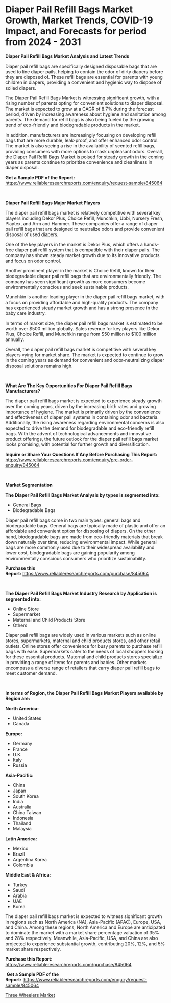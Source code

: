 <p><h1>Diaper Pail Refill Bags Market Growth, Market Trends, COVID-19 Impact, and Forecasts for period from 2024 - 2031</h1></p><p><strong>Diaper Pail Refill Bags Market Analysis and Latest Trends</strong></p>
<p><p>Diaper pail refill bags are specifically designed disposable bags that are used to line diaper pails, helping to contain the odor of dirty diapers before they are disposed of. These refill bags are essential for parents with young children in diapers, providing a convenient and hygienic way to dispose of soiled diapers.</p><p>The Diaper Pail Refill Bags Market is witnessing significant growth, with a rising number of parents opting for convenient solutions to diaper disposal. The market is expected to grow at a CAGR of 8.7% during the forecast period, driven by increasing awareness about hygiene and sanitation among parents. The demand for refill bags is also being fueled by the growing trend of eco-friendly and biodegradable products in the market.</p><p>In addition, manufacturers are increasingly focusing on developing refill bags that are more durable, leak-proof, and offer enhanced odor control. The market is also seeing a rise in the availability of scented refill bags, providing consumers with more options to mask unpleasant odors. Overall, the Diaper Pail Refill Bags Market is poised for steady growth in the coming years as parents continue to prioritize convenience and cleanliness in diaper disposal.</p></p>
<p><strong>Get a Sample PDF of the Report:&nbsp;</strong> <a href="https://www.reliableresearchreports.com/enquiry/request-sample/845064">https://www.reliableresearchreports.com/enquiry/request-sample/845064</a></p>
<p>&nbsp;</p>
<p><strong>Diaper Pail Refill Bags Major Market Players</strong></p>
<p><p>The diaper pail refill bags market is relatively competitive with several key players including Dekor Plus, Choice Refill, Munchkin, Ubbi, Nursery Fresh, Playtex, and Arm and Hammer. These companies offer a range of diaper pail refill bags that are designed to neutralize odors and provide convenient disposal of used diapers.</p><p>One of the key players in the market is Dekor Plus, which offers a hands-free diaper pail refill system that is compatible with their diaper pails. The company has shown steady market growth due to its innovative products and focus on odor control.</p><p>Another prominent player in the market is Choice Refill, known for their biodegradable diaper pail refill bags that are environmentally friendly. The company has seen significant growth as more consumers become environmentally conscious and seek sustainable products.</p><p>Munchkin is another leading player in the diaper pail refill bags market, with a focus on providing affordable and high-quality products. The company has experienced steady market growth and has a strong presence in the baby care industry.</p><p>In terms of market size, the diaper pail refill bags market is estimated to be worth over $500 million globally. Sales revenue for key players like Dekor Plus, Choice Refill, and Munchkin range from $50 million to $100 million annually.</p><p>Overall, the diaper pail refill bags market is competitive with several key players vying for market share. The market is expected to continue to grow in the coming years as demand for convenient and odor-neutralizing diaper disposal solutions remains high.</p></p>
<p>&nbsp;</p>
<p><strong>What Are The Key Opportunities For Diaper Pail Refill Bags Manufacturers?</strong></p>
<p><p>The diaper pail refill bags market is expected to experience steady growth over the coming years, driven by the increasing birth rates and growing importance of hygiene. The market is primarily driven by the convenience and effectiveness of diaper pail systems in containing odor and bacteria. Additionally, the rising awareness regarding environmental concerns is also expected to drive the demand for biodegradable and eco-friendly refill bags. With the advent of technological advancements and innovative product offerings, the future outlook for the diaper pail refill bags market looks promising, with potential for further growth and diversification.</p></p>
<p><strong>Inquire or Share Your Questions If Any Before Purchasing This Report:</strong> <a href="https://www.reliableresearchreports.com/enquiry/pre-order-enquiry/845064">https://www.reliableresearchreports.com/enquiry/pre-order-enquiry/845064</a></p>
<p>&nbsp;</p>
<p><strong>Market Segmentation</strong></p>
<p><strong>The Diaper Pail Refill Bags Market Analysis by types is segmented into:</strong></p>
<p><ul><li>General Bags</li><li>Biodegradable Bags</li></ul></p>
<p><p>Diaper pail refill bags come in two main types: general bags and biodegradable bags. General bags are typically made of plastic and offer an affordable and convenient option for disposing of diapers. On the other hand, biodegradable bags are made from eco-friendly materials that break down naturally over time, reducing environmental impact. While general bags are more commonly used due to their widespread availability and lower cost, biodegradable bags are gaining popularity among environmentally conscious consumers who prioritize sustainability.</p></p>
<p><strong>Purchase this Report:&nbsp;</strong><a href="https://www.reliableresearchreports.com/purchase/845064">https://www.reliableresearchreports.com/purchase/845064</a></p>
<p>&nbsp;</p>
<p><strong>The Diaper Pail Refill Bags Market Industry Research by Application is segmented into:</strong></p>
<p><ul><li>Online Store</li><li>Supermarket</li><li>Maternal and Child Products Store</li><li>Others</li></ul></p>
<p><p>Diaper pail refill bags are widely used in various markets such as online stores, supermarkets, maternal and child products stores, and other retail outlets. Online stores offer convenience for busy parents to purchase refill bags with ease. Supermarkets cater to the needs of local shoppers looking for these essential products. Maternal and child products stores specialize in providing a range of items for parents and babies. Other markets encompass a diverse range of retailers that carry diaper pail refill bags to meet customer demand.</p></p>
<p>&nbsp;</p>
<p><strong>In terms of Region, the Diaper Pail Refill Bags Market Players available by Region are:</strong></p>
<p>
    <p> <strong> North America: </strong>
        <ul>
            <li>United States</li>
            <li>Canada</li>
        </ul>
        </p> 
    <p> <strong> Europe: </strong>
        <ul>
            <li>Germany</li>
            <li>France</li>
            <li>U.K.</li>
            <li>Italy</li>
            <li>Russia</li>
        </ul>
        </p> 
    <p> <strong> Asia-Pacific: </strong>
        <ul>
            <li>China</li>
            <li>Japan</li>
            <li>South Korea</li>
            <li>India</li>
            <li>Australia</li>
            <li>China Taiwan</li>
            <li>Indonesia</li>
            <li>Thailand</li>
            <li>Malaysia</li>
        </ul>
        </p> 
    <p> <strong> Latin America: </strong>
        <ul>
            <li>Mexico</li>
            <li>Brazil</li>
            <li>Argentina Korea</li>
            <li>Colombia</li>
        </ul>
        </p> 
    <p> <strong> Middle East & Africa: </strong>
        <ul>
            <li>Turkey</li>
            <li>Saudi</li>
            <li>Arabia</li>
            <li>UAE</li>
            <li>Korea</li>
        </ul>
    </p>
    </p>
<p><p>The diaper pail refill bags market is expected to witness significant growth in regions such as North America (NA), Asia-Pacific (APAC), Europe, USA, and China. Among these regions, North America and Europe are anticipated to dominate the market with a market share percentage valuation of 35% and 28% respectively. Meanwhile, Asia-Pacific, USA, and China are also projected to experience substantial growth, contributing 20%, 12%, and 5% market share respectively.</p></p>
<p><strong>Purchase this Report: </strong><a href="https://www.reliableresearchreports.com/purchase/845064">https://www.reliableresearchreports.com/purchase/845064</a></p>
<p>&nbsp;<strong>Get a Sample PDF of the Report:&nbsp;&nbsp;</strong><a href="https://www.reliableresearchreports.com/enquiry/request-sample/845064">https://www.reliableresearchreports.com/enquiry/request-sample/845064</a></p>
<p><strong></strong></p>
<p><p><a href="https://fearless-okapi-6c8.notion.site/Three-Wheelers-Market-Size-Growth-and-Forecast-from-2024-2031-70ba13c35dc149828a6c2b398cb2abd0">Three Wheelers Market</a></p></p>